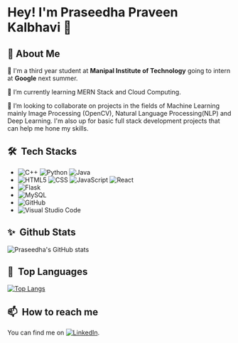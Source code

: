 # Hey! I'm Praseedha Praveen Kalbhavi 👋

## :wave: About Me

👩‍ I'm a third year student at **Manipal Institute of Technology** going to intern at **Google** next summer. 

🌱 I’m currently learning MERN Stack and Cloud Computing.

👯 I’m looking to collaborate on projects in the fields of Machine Learning mainly Image Processing (OpenCV), Natural Language Processing(NLP) and Deep Learning. I'm also up for basic full stack development projects that can help me hone my skills.

## 🛠 &nbsp;Tech Stacks
- 
  ![C++](https://img.shields.io/badge/-C++-333333?style=flat&logo=C%2B%2B&logoColor=00599C)
  ![Python](https://img.shields.io/badge/-Python-333333?style=flat&logo=python)
  ![Java](https://img.shields.io/badge/-Java-333333?style=flat&logo=Java&logoColor=007396)
- 
  ![HTML5](https://img.shields.io/badge/-HTML5-333333?style=flat&logo=HTML5)
  ![CSS](https://img.shields.io/badge/-CSS-333333?style=flat&logo=CSS3&logoColor=1572B6)
  ![JavaScript](https://img.shields.io/badge/-JavaScript-333333?style=flat&logo=javascript)
  ![React](https://img.shields.io/badge/-React-333333?style=flat&logo=react)
- 
  ![Flask](https://img.shields.io/badge/-Flask-333333?style=flat&logo=flask)
- 
  ![MySQL](https://img.shields.io/badge/-MySQL-333333?style=flat&logo=mysql)
- 
  ![GitHub](https://img.shields.io/badge/-GitHub-333333?style=flat&logo=github)
- 
  ![Visual Studio Code](https://img.shields.io/badge/-Visual%20Studio%20Code-333333?style=flat&logo=visual-studio-code&logoColor=007ACC)

## ✨ &nbsp;Github Stats
![Praseedha's GitHub stats](https://github-readme-stats.vercel.app/api?username=pskalbhav1&show_icons=true&theme=radical)

## 💬 &nbsp;Top Languages
[![Top Langs](https://github-readme-stats.vercel.app/api/top-langs/?username=pskalbhav1&layout=compact)](https://github.com/pskalbhav1/github-readme-stats)

## 📫 &nbsp;How to reach me
You can find me on [![LinkedIn][2.2]][2].

<!-- Icons -->


[2.2]: https://raw.githubusercontent.com/MartinHeinz/MartinHeinz/master/linkedin-3-16.png (LinkedIn icon without padding)

<!-- Links to your social media accounts -->


[2]: https://www.linkedin.com/in/praseedha-praveen-kalbhavi-bb4091190/


